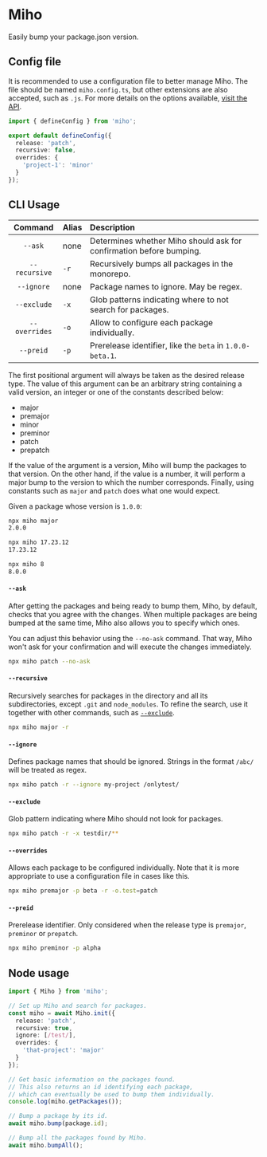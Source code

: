 # Miho

Easily bump your package.json version.

## Config file

It is recommended to use a configuration file to better manage Miho. The file should be named `miho.config.ts`, but other extensions are also accepted, such as `.js`. For more details on the options available, [visit the API](https://tb.dev.br/miho/interfaces/MihoOptions.html).

```ts
import { defineConfig } from 'miho';

export default defineConfig({
  release: 'patch',
  recursive: false,
  overrides: {
    'project-1': 'minor'
  }
});
```

## CLI Usage

|    Command    | Alias | Description                                                         |
| :-----------: | :---- | :------------------------------------------------------------------ |
|    `--ask`    | none  | Determines whether Miho should ask for confirmation before bumping. |
| `--recursive` | `-r`  | Recursively bumps all packages in the monorepo.                     |
|  `--ignore`   | none  | Package names to ignore. May be regex.                              |
|  `--exclude`  | `-x`  | Glob patterns indicating where to not search for packages.          |
| `--overrides` | `-o`  | Allow to configure each package individually.                       |
|   `--preid`   | `-p`  | Prerelease identifier, like the `beta` in `1.0.0-beta.1`.           |

The first positional argument will always be taken as the desired release type. The value of this argument can be an arbitrary string containing a valid version, an integer or one of the constants described below:

- major
- premajor
- minor
- preminor
- patch
- prepatch

If the value of the argument is a version, Miho will bump the packages to that version. On the other hand, if the value is a number, it will perform a major bump to the version to which the number corresponds. Finally, using constants such as `major` and `patch` does what one would expect.

Given a package whose version is `1.0.0`:

```bash
npx miho major
2.0.0
```

```bash
npx miho 17.23.12
17.23.12
```

```bash
npx miho 8
8.0.0
```

#### `--ask`

After getting the packages and being ready to bump them, Miho, by default, checks that you agree with the changes. When multiple packages are being bumped at the same time, Miho also allows you to specify which ones.

You can adjust this behavior using the `--no-ask` command. That way, Miho won't ask for your confirmation and will execute the changes immediately.

```bash
npx miho patch --no-ask
```

#### `--recursive`

Recursively searches for packages in the directory and all its subdirectories, except `.git` and `node_modules`. To refine the search, use it together with other commands, such as [`--exclude`](https://github.com/ferreira-tb/miho#--exclude).

```bash
npx miho major -r
```

#### `--ignore`

Defines package names that should be ignored. Strings in the format `/abc/` will be treated as regex.

```bash
npx miho patch -r --ignore my-project /onlytest/
```

#### `--exclude`

Glob pattern indicating where Miho should not look for packages.

```bash
npx miho patch -r -x testdir/**
```

#### `--overrides`

Allows each package to be configured individually. Note that it is more appropriate to use a configuration file in cases like this.

```bash
npx miho premajor -p beta -r -o.test=patch
```

#### `--preid`

Prerelease identifier. Only considered when the release type is `premajor`, `preminor` or `prepatch`.

```bash
npx miho preminor -p alpha
```

## Node usage

```ts
import { Miho } from 'miho';

// Set up Miho and search for packages.
const miho = await Miho.init({
  release: 'patch',
  recursive: true,
  ignore: [/test/],
  overrides: {
    'that-project': 'major'
  }
});

// Get basic information on the packages found.
// This also returns an id identifying each package,
// which can eventually be used to bump them individually.
console.log(miho.getPackages());

// Bump a package by its id.
await miho.bump(package.id);

// Bump all the packages found by Miho.
await miho.bumpAll();
```

